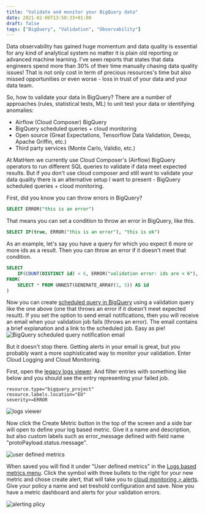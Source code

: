 ```yaml
---
title: "Validate and monitor your BigQuery data"
date: 2021-02-06T13:50:33+01:00
draft: false
tags: ["BigQuery", "Validation", "Observability"]
---
```


Data observability has gained huge momentum and data quality is essential for any kind of analytical system no matter it is plain old reporting or advanced machine learning. I've seen reports that states that data engineers spend more than 30% of their time manually chasing data quality issues! That is not only cost in term of precious resources's time but also missed opportunities or even worse - loss in trust of your data and your data team.

So, how to validate your data in BigQuery? There are a number of approaches (rules, statistical tests, ML) to unit test your data or identifying anomalies:

- Airflow (Cloud Composer) BigQuery 
- BigQuery scheduled queries + cloud monitoring
- Open source (Great Expectations, Tensorflow Data Validation, Deequ, Apache Griffin, etc.)
- Third party services (Monte Carlo, Validio, etc.)

At MatHem we currently use Cloud Composer's (Airflow) BigQuery operators to run different SQL queries to validate if data meet expected results. But if you don't use cloud composer and still want to validate your data quality there is an alternative setup I want to present - BigQuery scheduled queries + cloud monitoring.

First, did you know you can throw errors in BigQuery?

```sql
SELECT ERROR("this is an error")
```

That means you can set a condition to throw an error in BigQuery, like this.

```sql
SELECT IF(true, ERROR("this is an error"), "this is ok")
```

As an example, let's say you have a query for which you expect 6 more or more ids as a result. Then you can throw an error if it doesn't meet that condition.

```sql
SELECT 
    IF(COUNT(DISTINCT id) < 6, ERROR("validation error: ids are < 6"), "ok") as validation
FROM(
    SELECT * FROM UNNEST(GENERATE_ARRAY(1, 5)) AS id
)
```

Now you can create [scheduled query in BigQuery](https://cloud.google.com/bigquery/docs/scheduling-queries) using a validation query like the one above (one that throws an error if it doesn't meet expected result). If you set the option to send email notifications, then you will receive an email when your validation job fails (throws an error). The email contains a brief explanation and a link to the scheduled job. Easy as pie!
![BigQuery scheduled query notification email](/images/bigquery-scheduled-query-notification.png)

But it doesn't stop there. Getting alerts in your email is great, but you probably want a more sophisticated way to monitor your validation. Enter Cloud Logging and Cloud Monitoring.

First, open the [legacy logs viewer](https://console.cloud.google.com/logs/viewer). And filter entries with something like below and you should see the entry representing your failed job.

```
resource.type="bigquery_project"
resource.labels.location="EU"
severity>=ERROR
```
![logs viewer](/images/logs-viewer.png)

Now click the Create Metric button in the top of the screen and a side bar will open to define your log based metric. Give it a name and description, but also custom labels such as error_message defined with field name "protoPayload.status.message". 

![user defined metrics](/images/user-defined-metric.png)

When saved you will find it under "User defined metrics" in the [Logs based metrics menu](https://console.cloud.google.com/logs/metrics). Click the symbol with three bullets to the right for your new metric and chose create alert, that will take you to [cloud monitoring > alerts](https://console.cloud.google.com/monitoring/alerting). Give your policy a name and set treshold configuration and save. Now you have a metric dashboard and alerts for your validation errors.

![alerting plicy](/images/alerting-policy.png)
